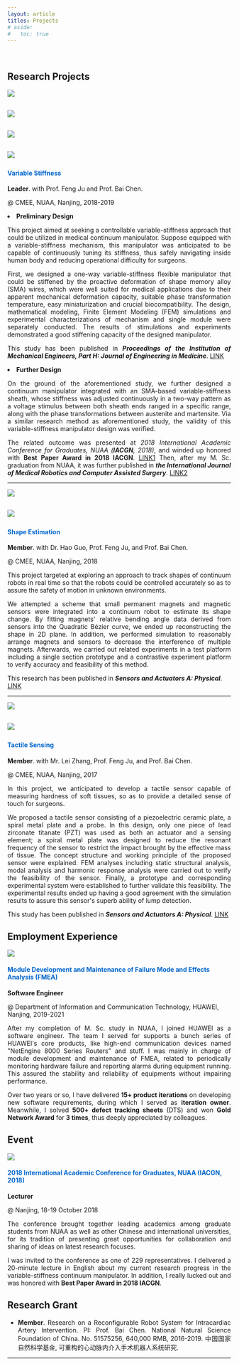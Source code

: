 ```yaml
---
layout: article
titles: Projects
# aside:
#   toc: true
---
```


<br>

## Research Projects
<div class="item">
  <div class="item__image">
    <img class="image image--xl shadow" src="/assets/projects/projects/variable_stiffness_1.png" style="margin-bottom: 30px;"/><br>
    <img class="image image--xl shadow" src="/assets/projects/projects/variable_stiffness_2.png" style="margin-bottom: 30px;"/><br>
    <img class="image image--xl shadow" src="/assets/projects/projects/variable_stiffness_3.png" style="margin-bottom: 30px;"/><br>
    <img class="image image--xl shadow" src="/assets/projects/projects/variable_stiffness_4.png" style="margin-bottom: 5px;"/>
  </div>
  <div class="item__content">
    <div class="item__header">
      <h4 style="color:#0066CC">Variable Stiffness</h4>
    </div>
    <div class="item__description">
      <p><b>Leader</b>. with Prof. Feng Ju and Prof. Bai Chen.</p>
      <p>@ CMEE, NUAA, Nanjing, 2018-2019</p>
      <p><li><b>Preliminary Design</b></li></p>
      <p style ="text-align:justify;">This project aimed at seeking a controllable variable-stiffness approach that could be utilized in medical continuum manipulator. Suppose equipped with a variable-stiffness mechanism, this manipulator was anticipated to be capable of continuously tuning its stiffness, thus safely navigating inside human body and reducing operational difficulty for surgeons.</p>
      <p style ="text-align:justify;">First, we designed a one-way variable-stiffness flexible manipulator that could be stiffened by the proactive deformation of shape memory alloy (SMA) wires, which were well suited for medical applications due to their apparent mechanical deformation capacity, suitable phase transformation temperature, easy miniaturization and crucial biocompatibility. The design, mathematical modeling, Finite Element Modeling (FEM) simulations and experimental characterizations of mechanism and single module were separately conducted. The results of stimulations and experiments demonstrated a good stiffening capacity of the designed manipulator.</p>
      <p style ="text-align:justify;">This study has been published in <b><i>Proceedings of the Institution of Mechanical Engineers, Part H: Journal of Engineering in Medicine</i></b>. <a class="button button--success button--pill button--xs" href="https://journals.sagepub.com/doi/10.1177/0954411918802922" target="_blank" rel="noopener noreferrer">LINK</a></p>
      <p><li><b>Further Design</b></li></p>
      <p style ="text-align:justify;">On the ground of the aforementioned study, we further designed a continuum manipulator integrated with an SMA-based variable-stiffness sheath, whose stiffness was adjusted continuously in a two-way pattern as a voltage stimulus between both sheath ends ranged in a specific range, along with the phase transformations between austenite and martensite. Via a similar research method as aforementioned study, the validity of this variable-stiffness manipulator design was verified.</p>
      <p style ="text-align:justify;">The related outcome was presented at <i>2018 International Academic Conference for Graduates, NUAA (<b>IACGN</b>, 2018)</i>, and winded up honored with <b>Best Paper Award in 2018 IACGN</b>. <a class="button button--success button--pill button--xs" href="/assets/publications/journals/conference-iacgn_2018.pdf" download="IACGN2018_Volume5.pdf">LINK1</a> Then, after my M. Sc. graduation from NUAA, it was further published in <b><i>the International Journal of Medical Robotics and Computer Assisted Surgery</i></b>. <a class="button button--success button--pill button--xs" href="https://onlinelibrary.wiley.com/doi/10.1002/rcs.2081" target="_blank" rel="noopener noreferrer">LINK2</a></p>
    </div>
  </div>
</div>

<hr class="hr-edge-weak">

<div class="item">
  <div class="item__image">
    <img class="image image--xl shadow" src="/assets/projects/projects/shape_estimation_1.png" style="margin-bottom: 30px;"/><br>
    <img class="image image--xl shadow" src="/assets/projects/projects/shape_estimation_2.png" style="margin-bottom: 5px;"/>
  </div>
  <div class="item__content">
    <div class="item__header">
      <h4 style="color:#0066CC">Shape Estimation</h4>
    </div>
    <div class="item__description">
      <p><b>Member</b>. with Dr. Hao Guo, Prof. Feng Ju, and Prof. Bai Chen.</p>
      <p>@ CMEE, NUAA, Nanjing, 2018</p>
      <p style ="text-align:justify;">This project targeted at exploring an approach to track shapes of continuum robots in real time so that the robots could be controlled accurately so as to assure the safety of motion in unknown environments.</p>
      <p style ="text-align:justify;">We attempted a scheme that small permanent magnets and magnetic sensors were integrated into a continuum robot to estimate its shape change. By fitting magnets' relative bending angle data derived from sensors into the Quadratic Bézier curve, we ended up reconstructing the shape in 2D plane. In addition, we performed simulation to reasonably arrange magnets and sensors to decrease the interference of multiple magnets. Afterwards, we carried out related experiments in a test platform including a single section prototype and a contrastive experiment platform to verify accuracy and feasibility of this method.</p>
      <p>This research has been published in <b><i>Sensors and Actuators A: Physical</i></b>. <a class="button button--success button--pill button--xs" href="https://doi.org/10.1016/j.sna.2018.11.030" target="_blank" rel="noopener noreferrer">LINK</a></p>
    </div>
  </div>
</div>

<hr class="hr-edge-weak">

<div class="item">
  <div class="item__image">
    <img class="image image--xl shadow" src="/assets/projects/projects/tactile_sensing_1.png"  style="margin-bottom: 30px;"/><br>
    <img class="image image--xl shadow" src="/assets/projects/projects/tactile_sensing_2.png" style="margin-bottom: 5px;"/>
  </div>
  <div class="item__content">
    <div class="item__header">
      <h4  style="color:#0066CC">Tactile Sensing</h4>
    </div>
    <div class="item__description">
      <p><b>Member</b>. with Mr. Lei Zhang, Prof. Feng Ju, and Prof. Bai Chen.</p>
      <p>@ CMEE, NUAA, Nanjing, 2017</p>
      <p style ="text-align:justify;">In this project, we anticipated to develop a tactile sensor capable of measuring hardness of soft tissues, so as to provide a detailed sense of touch for surgeons.</p>
      <p style ="text-align:justify;">We proposed a tactile sensor consisting of a piezoelectric ceramic plate, a spiral metal plate and a probe. In this design, only one piece of lead zirconate titanate (PZT) was used as both an actuator and a sensing element; a spiral metal plate was designed to reduce the resonant frequency of the sensor to restrict the impact brought by the effective mass of tissue. The concept structure and working principle of the proposed sensor were explained. FEM analyses including static structural analysis, modal analysis and harmonic response analysis were carried out to verify the feasibility of the sensor. Finally, a prototype and corresponding experimental system were established to further validate this feasibility. The experimental results ended up having a good agreement with the simulation results to assure this sensor's superb ability of lump detection.</p>
      <p style ="text-align:justify;">This study has been published in <b><i>Sensors and Actuators A: Physical</i></b>. <a class="button button--success button--pill button--xs" href="https://doi.org/10.1016/j.sna.2017.09.012" target="_blank" rel="noopener noreferrer">LINK</a></p>
    </div>
  </div>
</div>

## Employment Experience
<div class="item">
  <div class="item__image">
    <img class="image image--xl shadow" src="/assets/projects/employments/huawei_NE8000_series.png"/>
  </div>
  <div class="item__content">
    <div class="item__header">
      <h4 style="color:#0066CC">Module Development and Maintenance of Failure Mode and Effects Analysis (FMEA)</h4>
    </div>
    <div class="item__description">
      <p><b>Software Engineer</b></p>
      <p>@ Department of Information and Communication Technology, HUAWEI, Nanjing, 2019-2021</p>
      <p style ="text-align:justify;">After my completion of M. Sc. study in NUAA, I joined HUAWEI as a software engineer. The team I served for supports a bunch series of HUAWEI's core products, like high-end communication devices named "NetEngine 8000 Series Routers" and stuff. I was mainly in charge of module development and maintenance of FMEA, related to periodically monitoring hardware failure and reporting alarms during equipment running. This assured the stability and reliability of equipments without impairing performance.</p>
      <p style ="text-align:justify;">Over two years or so, I have delivered <b>15+ product iterations</b> on developing new software requirements, during which I served as <b>iteration owner</b>. Meanwhile, I solved <b>500+ defect tracking sheets</b> (DTS) and won <b>Gold Network Award</b> for <b>3 times</b>, thus deeply appreciated by colleagues.</p>
    </div>
  </div>
</div>

## Event
<div class="item">
  <div class="item__image">
    <img class="image image--xl shadow" src="/assets/projects/events/IACGN_2018.png"/>
  </div>
  <div class="item__content">
    <div class="item__header">
      <h4 style="color:#0066CC">2018 International Academic Conference for Graduates, NUAA (IACGN, 2018)</h4>
    </div>
    <div class="item__description">
      <p><b>Lecturer</b></p>
      <p>@ Nanjing, 18-19 October 2018</p>
      <p style ="text-align:justify;">The conference brought together leading academics among graduate students from NUAA as well as other Chinese and international universities, for its tradition of presenting great opportunities for collaboration and sharing of ideas on latest research focuses. </p>
      <p style ="text-align:justify;">I was invited to the conference as one of 229 representatives. I delivered a 20-minute lecture in English about my current research progress in the variable-stiffness continuum manipulator. In addition, I really lucked out and was honored with <b>Best Paper Award in 2018 IACGN</b>.</p>
    </div>
  </div>
</div>

## Research Grant
- <p style ="text-align:justify;"><b>Member</b>. Research on a Reconfigurable Robot System for Intracardiac Artery Intervention. PI: Prof. Bai Chen. National Natural Science Foundation of China. No. 51575256, 640,000 RMB, 2016-2019. 中国国家自然科学基金, 可重构的心动脉内介入手术机器人系统研究.</p>

<hr class="hr-edge-weak-nobottom">